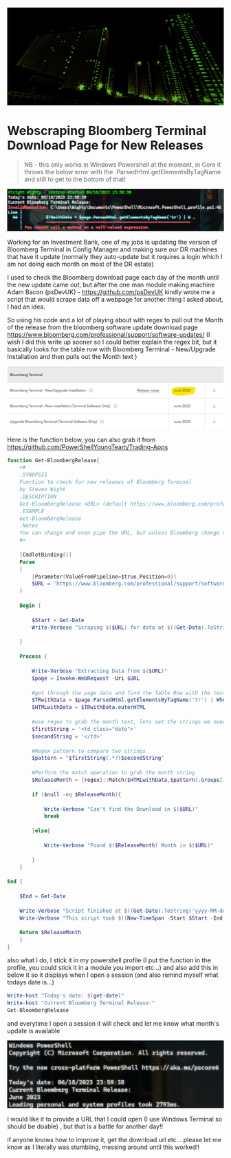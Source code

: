 ![Screenshot]( /assets/images/redroad2.jpg)

# Webscraping Bloomberg Terminal Download Page for New Releases

> NB - this only works in Windows Powershell at the moment, in Core it throws the below error with the .ParsedHtml.getElementsByTagName and still to get to the bottom of that!

![pwsh7error]( /assets/images/BloomyCorePoshFail.jpg)

Working for an Investment Bank, one of my jobs is updating the version of Bloomberg Terminal in Config Manager and making sure our DR machines that have it update (normally they auto-update but it requires a login which I am not doing each month on most of the DR estate)

I used to check the Bloomberg download page each day of the month until the new update came out, but after the one man module making machine Adam Bacon (psDevUK) - <https://github.com/psDevUK> kindly wrote me a script that would scrape data off a webpage for another thing I asked about, I had an idea.

So using his code and a lot of playing about with regex to pull out the Month of the release from the bloomberg software update download page <https://www.bloomberg.com/professional/support/software-updates/> (I wish I did this write up sooner so I could better explain the regex bit, but it basically looks for the table row with Bloomberg Terminal - New/Upgrade Installation and then pulls out the Month text )

![BloomyDownload]( /assets/images/BloombergUpdatepage.jpg)

Here is the function below, you can also grab it from <https://github.com/PowerShellYoungTeam/Trading-Apps>

```powershell
function Get-BloombergRelease{
	<#
	.SYNOPSIS
	Function to check for new releases of Bloomberg Terminal
	by Steven Wight
	.DESCRIPTION
	Get-BloombergRelease <URL> (default https://www.bloomberg.com/professional/support/software-updates/)
	.EXAMPLE
	Get-BloombergRelease
	.Notes
	You can change and even pipe the URL, but unless Bloomberg change the URL, it's pretty pointless to be fair, more of a personal exercise me doing it. NB currently only works with Windows PowerShell
	#>

	[CmdletBinding()]
	Param
	(
		[Parameter(ValueFromPipeline=$true,Position=0)]
		$URL = 'https://www.bloomberg.com/professional/support/software-updates/'	
	)

	Begin {

		$Start = Get-Date
		Write-Verbose "Scraping $($URL) for data at $((Get-Date).ToString('yyyy-MM-dd HH:MM:ss'))"

	}

	Process {

		Write-Verbose "Extracting Data from $($URL)"
		$page = Invoke-WebRequest -Uri $URL

		#got through the page data and find the Table Row with the text we are looking for
		$TRwithData = $page.ParsedHtml.getElementsByTagName('tr') | Where-Object { $_.innerText -like "Bloomberg Terminal - New/Upgrade Installation*"}
		$HTMLwithData = $TRwithData.outerHTML

		#use regex to grab the month text, lets set the strings we need
		$firstString = '<td class="date">'
		$secondString = '</td>'

		#Regex pattern to compare two strings
		$pattern = "$firstString(.*?)$secondString"

		#Perform the match operation to grab the month string
		$ReleaseMonth = [regex]::Match($HTMLwithData,$pattern).Groups[1].Value

		if ($null -eq $ReleaseMonth){

			Write-Verbose "Can't find the Download in $($URL)"
			break

		}else{

			Write-Verbose "Found $($ReleaseMonth) Month in $($URL)"

		}
	}

End {

	$End = Get-Date

	Write-Verbose "Script finished at $((Get-Date).ToString('yyyy-MM-dd HH:MM:ss'))"
	Write-Verbose "This script took $((New-TimeSpan -Start $Start -End $End).TotalSeconds) seconds to complete"

	Return $ReleaseMonth
	}
}
```

also what I do, I stick it in my powershell profile (I put the function in the profile, you could stick it in a module you import etc...) and also add this in below it so it displays when I open a session (and also remind myself what todays date is...)

```powershell
Write-host "Today's date: $(get-date)"
Write-host "Current Bloomberg Terminal Release:"
Get-BloombergRelease
```

and everytime I open a session it will check and let me know what month's update is available

![WinPoshBloomy]( /assets/images/WinPowershellBloomy.jpg)

I would like it to provide a URL that I could open (I use Windows Terminal so should be doable) , but that is a battle for another day!!

if anyone knows how to improve it, get the download url etc... please let me know as I literally was stumbling, messing around until this worked!!

